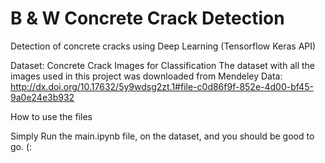 # B & W Concrete Crack Detection

Detection of concrete cracks using Deep Learning (Tensorflow Keras API)

Dataset: Concrete Crack Images for Classification The dataset with all the images used in this 
project was downloaded from Mendeley Data: http://dx.doi.org/10.17632/5y9wdsg2zt.1#file-c0d86f9f-852e-4d00-bf45-9a0e24e3b932

How to use the files

Simply Run the main.ipynb file, on the dataset, and you should be good to go. (:
